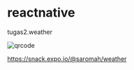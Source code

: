 # reactnative
tugas2.weather

![qrcode](https://user-images.githubusercontent.com/38578128/50275165-56778600-0471-11e9-94d9-d8fac4975fab.png)

https://snack.expo.io/@saromah/weather
